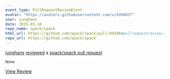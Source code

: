 ```yaml
---
event_type: PullRequestReviewEvent
avatar: "https://avatars.githubusercontent.com/u/439483?"
user: junghans
date: 2025-03-10
repo_name: spack/spack
html_url: https://github.com/spack/spack/pull/49396#pullrequestreview-2671914162
repo_url: https://github.com/spack/spack
---
```


<a href='https://github.com/junghans' target='_blank'>junghans</a> <a href='https://github.com/spack/spack/pull/49396#pullrequestreview-2671914162' target='_blank'>reviewed</a> a <a href='https://github.com/spack/spack/pull/49396' target='_blank'>spack/spack pull request</a>

<small>None</small>

<a href='https://github.com/spack/spack/pull/49396#pullrequestreview-2671914162' target='_blank'>View Review</a>